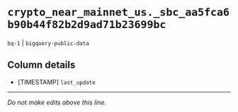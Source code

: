 # `crypto_near_mainnet_us._sbc_aa5fca6b90b44f82b2d9ad71b23699bc`
`bq-1` | `bigquery-public-data`

## Column details
* [TIMESTAMP] `last_update`

-------------------------------------------------------------------------------
*Do not make edits above this line.*

